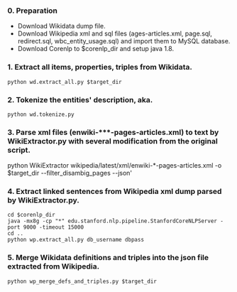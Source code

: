 
### 0. Preparation
 * Download Wikidata dump file.
 * Download Wikipedia xml and sql files (ages-articles.xml, page.sql, redirect.sql, wbc_entity_usage.sql) and import them to MySQL database.
 * Download Corenlp to $corenlp_dir and setup java 1.8.

### 1. Extract all items, properties, triples from Wikidata.
```
python wd.extract_all.py $target_dir
```

### 2. Tokenize the entities' description, aka.
```
python wd.tokenize.py
```

### 3. Parse xml files (enwiki-***-pages-articles.xml) to text by WikiExtractor.py with several modification from the original script.
python WikiExtractor wikipedia/latest/xml/enwiki-*-pages-articles.xml -o $target_dir --filter_disambig_pages --json'

### 4. Extract linked sentences from Wikipedia xml dump parsed by WikiExtractor.py.
```
cd $corenlp_dir
java -mx8g -cp "*" edu.stanford.nlp.pipeline.StanfordCoreNLPServer -port 9000 -timeout 15000 
cd ..
python wp.extract_all.py db_username dbpass
```

### 5. Merge Wikidata definitions and triples into the json file extracted from Wikipedia.
```
python wp_merge_defs_and_triples.py $target_dir
```


